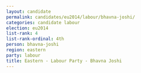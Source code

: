 ```yaml
---
layout: candidate
permalink: candidates/eu2014/labour/bhavna-joshi/
categories: candidate labour
election: eu2014
list-rank: 4
list-rank-ordinal: 4th
person: bhavna-joshi
region: eastern
party: labour
title: Eastern - Labour Party - Bhavna Joshi
---
```

